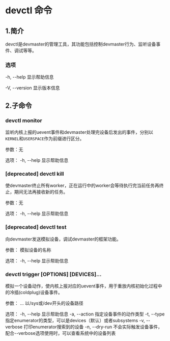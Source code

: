 # devctl 命令

## 1.简介

devctl是devmaster的管理工具，其功能包括控制devmaster行为、监听设备事件、调试等等。

### 选项

-h, --help
    显示帮助信息

-V, --version
    显示版本信息



## 2.子命令

### devctl monitor
监听内核上报的uevent事件和devmaster处理完设备后发出的事件，分别以`KERNEL`和`USERSPACE`作为前缀进行区分。

参数：无

选项：
    -h, --help  显示帮助信息

### [deprecated] devctl kill
使devmaster终止所有worker，正在运行中的worker会等待执行完当前任务再终止，期间无法再接收新的任务。

参数：无

选项：
    -h, --help  显示帮助信息

### [deprecated] devctl test <DEVNAME>
向devmaster发送模拟设备，调试devmaster的框架功能。

参数：
    <DEVNAME>   模拟设备的名称

选项：
    -h, --help  显示帮助信息

### devctl trigger [OPTIONS] [DEVICES]...
模拟一个设备动作，使内核上报对应的uevent事件，用于重放内核初始化过程中的冷插(coldplug)设备事件。

参数：
    <DEVICES>...    以/sys或/dev开头的设备路径

选项：
    -h, --help              显示帮助信息
    -a, --action <ACTION>   指定设备事件的动作类型
    -t, --type <TYPE>       指定enumerator的类型，可以是devices（默认）或者subsystems
    -v, --verbose           打印enumerator搜索到的设备
    -n, --dry-run           不会实际触发设备事件，配合--verbose选项使用时，可以查看系统中的设备列表
